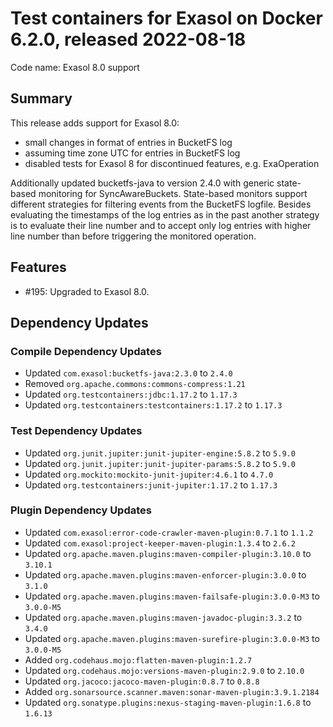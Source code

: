 # Test containers for Exasol on Docker 6.2.0, released 2022-08-18

Code name: Exasol 8.0 support

## Summary

This release adds support for Exasol 8.0:
* small changes in format of entries in BucketFS log
* assuming time zone UTC for entries in BucketFS log
* disabled tests for Exasol 8 for discontinued features, e.g. ExaOperation

Additionally updated bucketfs-java to version 2.4.0 with generic state-based monitoring for SyncAwareBuckets.  State-based monitors support different strategies for filtering events from the BucketFS logfile. Besides evaluating the timestamps of the log entries as in the past another strategy is to evaluate their line number and to accept only log entries with higher line number than before triggering the monitored operation.

## Features

* #195: Upgraded to Exasol 8.0.

## Dependency Updates

### Compile Dependency Updates

* Updated `com.exasol:bucketfs-java:2.3.0` to `2.4.0`
* Removed `org.apache.commons:commons-compress:1.21`
* Updated `org.testcontainers:jdbc:1.17.2` to `1.17.3`
* Updated `org.testcontainers:testcontainers:1.17.2` to `1.17.3`

### Test Dependency Updates

* Updated `org.junit.jupiter:junit-jupiter-engine:5.8.2` to `5.9.0`
* Updated `org.junit.jupiter:junit-jupiter-params:5.8.2` to `5.9.0`
* Updated `org.mockito:mockito-junit-jupiter:4.6.1` to `4.7.0`
* Updated `org.testcontainers:junit-jupiter:1.17.2` to `1.17.3`

### Plugin Dependency Updates

* Updated `com.exasol:error-code-crawler-maven-plugin:0.7.1` to `1.1.2`
* Updated `com.exasol:project-keeper-maven-plugin:1.3.4` to `2.6.2`
* Updated `org.apache.maven.plugins:maven-compiler-plugin:3.10.0` to `3.10.1`
* Updated `org.apache.maven.plugins:maven-enforcer-plugin:3.0.0` to `3.1.0`
* Updated `org.apache.maven.plugins:maven-failsafe-plugin:3.0.0-M3` to `3.0.0-M5`
* Updated `org.apache.maven.plugins:maven-javadoc-plugin:3.3.2` to `3.4.0`
* Updated `org.apache.maven.plugins:maven-surefire-plugin:3.0.0-M3` to `3.0.0-M5`
* Added `org.codehaus.mojo:flatten-maven-plugin:1.2.7`
* Updated `org.codehaus.mojo:versions-maven-plugin:2.9.0` to `2.10.0`
* Updated `org.jacoco:jacoco-maven-plugin:0.8.7` to `0.8.8`
* Added `org.sonarsource.scanner.maven:sonar-maven-plugin:3.9.1.2184`
* Updated `org.sonatype.plugins:nexus-staging-maven-plugin:1.6.8` to `1.6.13`
